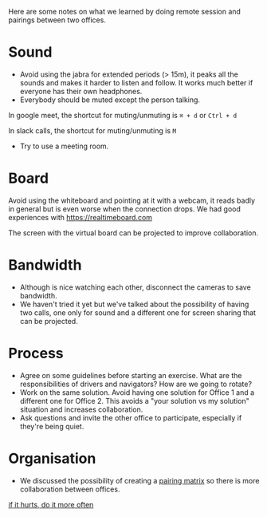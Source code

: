 Here are some notes on what we learned by doing remote session and pairings between two offices.

# Sound
- Avoid using the jabra for extended periods (> 15m), it peaks all the sounds and makes it harder to listen and follow. It works much better if everyone has their own headphones.
- Everybody should be muted except the person talking.

In google meet, the shortcut for muting/unmuting is `⌘ + d` or `Ctrl + d`

In slack calls, the shortcut for muting/unmuting is `M`
- Try to use a meeting room.

# Board 
Avoid using the whiteboard and pointing at it with a webcam, it reads badly in general but is even worse when the connection drops.
We had good experiences with https://realtimeboard.com


The screen with the virtual board can be projected to improve collaboration.

# Bandwidth
- Although is nice watching each other, disconnect the cameras to save bandwidth.
- We haven't tried it yet but we've talked about the possibility of having two calls, one only for sound and a different one for screen sharing that can be projected.

# Process
- Agree on some guidelines before starting an exercise. What are the responsibilities of drivers and navigators? How are we going to rotate?
- Work on the same solution. Avoid having one solution for Office 1 and a different one for Office 2. This avoids a "your solution vs my solution" situation and increases collaboration.
- Ask questions and invite the other office to participate, especially if they're being quiet.

# Organisation
- We discussed the possibility of creating a [pairing matrix](https://content.pivotal.io/blog/pair-programming-matrix) so there is more collaboration between offices.

[if it hurts, do it more often](https://martinfowler.com/bliki/FrequencyReducesDifficulty.html)